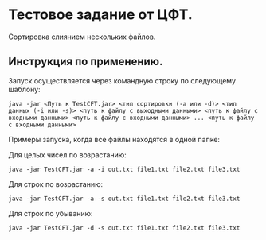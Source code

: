 # Тестовое задание от ЦФТ.

Сортировка слиянием нескольких файлов.

## Инструкция по применению.

Запуск осуществляется через командную строку по следующему шаблону:

```
java -jar <Путь к TestCFT.jar> <тип сортировки (-a или -d)> <тип данных (-i или -s)> <путь к файлу с выходными данными> <путь к файлу с входными данными> <путь к файлу с входными данными> ... <путь к файлу с входными данными>
```

Примеры запуска, когда все файлы находятся в одной папке:

Для целых чисел по возрастанию:
```
java -jar TestCFT.jar -a -i out.txt file1.txt file2.txt file3.txt
```
Для строк по возрастанию:
```
java -jar TestCFT.jar -a -s out.txt file1.txt file2.txt file3.txt
```
Для строк по убыванию:
```
java -jar TestCFT.jar -d -s out.txt file1.txt file2.txt file3.txt
```

